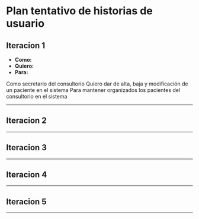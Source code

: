 # Plan tentativo  de historias de usuario

## Iteracion 1
* **Como:**
* **Quiero:**
* **Para:**

Como secretario del consultorio
Quiero dar de alta, baja y modificación de un paciente en el sistema
Para mantener organizados los pacientes del consultorio en el sistema


---
## Iteracion 2
---
## Iteracion 3
---
## Iteracion 4
---
## Iteracion 5
---